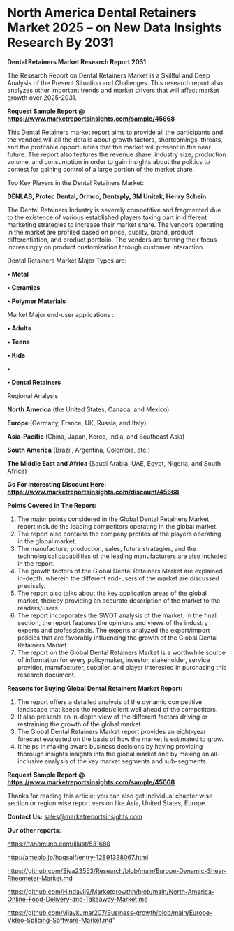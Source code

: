 # North America Dental Retainers Market 2025 – on New Data Insights Research By 2031

<strong>Dental Retainers Market Research Report 2031</strong>

The Research Report on Dental Retainers Market is a Skillful and Deep Analysis of the Present Situation and Challenges. This research report also analyzes other important trends and market drivers that will affect market growth over 2025-2031.

<strong>Request Sample Report @ <a href=https://www.marketreportsinsights.com/sample/45668>https://www.marketreportsinsights.com/sample/45668</a></strong>

This Dental Retainers market report aims to provide all the participants and the vendors will all the details about growth factors, shortcomings, threats, and the profitable opportunities that the market will present in the near future. The report also features the revenue share, industry size, production volume, and consumption in order to gain insights about the politics to contest for gaining control of a large portion of the market share.

Top Key Players in the Dental Retainers Market:

<strong>DENLAB, Protec Dental, Ormco, Dentsply, 3M Unitek, Henry Schein</strong>

The Dental Retainers Industry is severely competitive and fragmented due to the existence of various established players taking part in different marketing strategies to increase their market share. The vendors operating in the market are profiled based on price, quality, brand, product differentiation, and product portfolio. The vendors are turning their focus increasingly on product customization through customer interaction.

Dental Retainers Market Major Types are:

<strong>•  Metal

•  Ceramics

•  Polymer Materials</strong>

Market Major end-user applications :

<strong>•  Adults

•  Teens

•  Kids

•  

•  Dental Retainers</strong>

Regional Analysis

</u><strong><b>North America</b></strong> (the United States, Canada, and Mexico)

<strong><b>Europe </b></strong>(Germany, France, UK, Russia, and Italy)

<strong><b>Asia-Pacific</b></strong> (China, Japan, Korea, India, and Southeast Asia)

<strong><b>South America</b></strong> (Brazil, Argentina, Colombia, etc.)

<strong><b>The Middle East and Africa</b></strong> (Saudi Arabia, UAE, Egypt, Nigeria, and South Africa)

<strong>Go For Interesting Discount Here: <a href=https://www.marketreportsinsights.com/discount/45668>https://www.marketreportsinsights.com/discount/45668</a></strong>

<strong>Points Covered in The Report:</strong>
<ol>
  <li>The major points considered in the Global Dental Retainers Market report include the leading competitors operating in the global market.</li>
  <li>The report also contains the company profiles of the players operating in the global market.</li>
  <li>The manufacture, production, sales, future strategies, and the technological capabilities of the leading manufacturers are also included in the report.</li>
  <li>The growth factors of the Global Dental Retainers Market are explained in-depth, wherein the different end-users of the market are discussed precisely.</li>
  <li>The report also talks about the key application areas of the global market, thereby providing an accurate description of the market to the readers/users.</li>
  <li>The report incorporates the SWOT analysis of the market. In the final section, the report features the opinions and views of the industry experts and professionals. The experts analyzed the export/import policies that are favorably influencing the growth of the Global Dental Retainers Market.</li>
  <li>The report on the Global Dental Retainers Market is a worthwhile source of information for every policymaker, investor, stakeholder, service provider, manufacturer, supplier, and player interested in purchasing this research document.</li>
</ol>
<strong>Reasons for Buying Global Dental Retainers Market Report:</strong>

<ol>
  <li>The report offers a detailed analysis of the dynamic competitive landscape that keeps the reader/client well ahead of the competitors.</li>
  <li>It also presents an in-depth view of the different factors driving or restraining the growth of the global market.</li>
  <li>The Global Dental Retainers Market report provides an eight-year forecast evaluated on the basis of how the market is estimated to grow.</li>
  <li>It helps in making aware business decisions by having providing thorough insights insights into the global market and by making an all-inclusive analysis of the key market segments and sub-segments.</li>
</ol>
<strong>Request Sample Report @ <a href=https://www.marketreportsinsights.com/sample/45668>https://www.marketreportsinsights.com/sample/45668</a></strong>


Thanks for reading this article; you can also get individual chapter wise section or region wise report version like Asia, United States, Europe.

<strong>Contact Us:</strong>
sales@marketreportsinsights.com

<strong>Our other reports:</strong>

<a href=https://tanomuno.com/illust/531680>https://tanomuno.com/illust/531680</a>

<a href=http://ameblo.jp/haqsaif/entry-12891338067.html>http://ameblo.jp/haqsaif/entry-12891338067.html</a>

<a href=https://github.com/Siya23553/Research/blob/main/Europe-Dynamic-Shear-Rheometer-Market.md>https://github.com/Siya23553/Research/blob/main/Europe-Dynamic-Shear-Rheometer-Market.md</a>

<a href=https://github.com/Hindavii9/Marketgrowthh/blob/main/North-America-Online-Food-Delivery-and-Takeaway-Market.md>https://github.com/Hindavii9/Marketgrowthh/blob/main/North-America-Online-Food-Delivery-and-Takeaway-Market.md</a>

<a href=https://github.com/vijaykumar207/Business-growth/blob/main/Europe-Video-Splicing-Software-Market.md>https://github.com/vijaykumar207/Business-growth/blob/main/Europe-Video-Splicing-Software-Market.md</a>"
